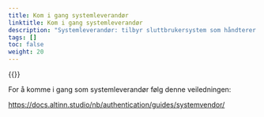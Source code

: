```yaml
---
title: Kom i gang systemleverandør
linktitle: Kom i gang systemleverandør
description: "Systemleverandør: tilbyr sluttbrukersystem som håndterer mottak og lagring av Altinn Melding, gjennom en maskin-til-maskin-integrasjon."
tags: []
toc: false
weight: 20
---
```


{{<children />}}

For å komme i gang som systemleverandør følg denne veiledningen: 

https://docs.altinn.studio/nb/authentication/guides/systemvendor/